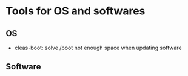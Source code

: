 # Tools for OS and softwares
## OS
- cleas-boot: solve /boot not enough space when updating software

## Software
